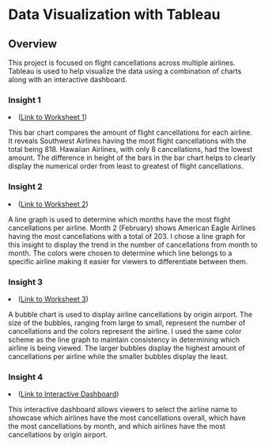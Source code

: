 # Data Visualization with Tableau
## Overview
This project is focused on flight cancellations across multiple airlines. Tableau is used to help visualize the data using a combination of charts along with an interactive dashboard.

### Insight 1
 <li> (<a href="https://public.tableau.com/app/profile/bobbi.gaines/viz/AirlineCancellations_16967851461390/AirlineCancellations?publish=yes">Link to Worksheet 1</a>)</li>
 
This bar chart compares the amount of flight cancellations for each airline. It reveals Southwest Airlines having the most flight cancellations with the total being 818. Hawaiian Airlines, with only 8 cancellations, had the lowest amount. The difference in height of the bars in the bar chart helps to clearly display the numerical order from least to greatest of flight cancellations.
 
### Insight 2 
<li> (<a href="https://public.tableau.com/app/profile/bobbi.gaines/viz/AirlineCancellationsbyMonth_16967847078820/Sheet3?publish=yes">Link to Worksheet 2</a>)</li>

A line graph is used to determine which months have the most flight cancellations per airline. Month 2 (February) shows American Eagle Airlines having the most cancellations with a total of 203. I chose a line graph for this insight to display the trend in the number of cancellations from month to month. The colors were chosen to determine which line belongs to a specific airline making it easier for viewers to differentiate between them.

### Insight 3
<li> (<a href="https://public.tableau.com/app/profile/bobbi.gaines/viz/AirlineCancellationsbyAirport_16967875545260/AirlineCancellationsbyAirport?publish=yes">Link to Worksheet 3</a>)</li>

A bubble chart is used to display airline cancellations by origin airport. The size of the bubbles, ranging from large to small, represent the number of cancellations and the colors represent the airline. I used the same color scheme as the line graph to maintain consistency in determining which airline is being viewed. The larger bubbles display the highest amount of cancellations per airline while the smaller bubbles display the least.

### Insight 4
<li> (<a href="https://public.tableau.com/app/profile/bobbi.gaines/viz/AirlineCancellations-Dashboard/Dashboard1">Link to Interactive Dashboard</a>)</li>

This interactive dashboard allows viewers to select the airline name to showcase which airlines have the most cancellations overall, which have the most cancellations by month, and which airlines have the most cancellations by origin airport.
